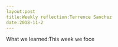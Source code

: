 ```yaml
---
layout:post
title:Weekly reflection:Terrence Sanchez
date:2018-11-2
---
```

What we learned:This week we foce
